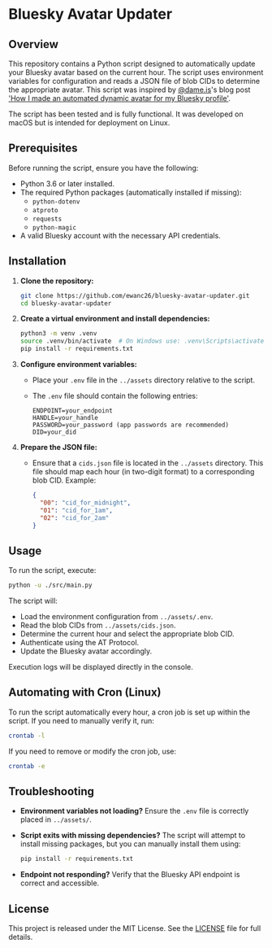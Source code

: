 # Bluesky Avatar Updater

## Overview

This repository contains a Python script designed to automatically update your Bluesky avatar based on the current hour. The script uses environment variables for configuration and reads a JSON file of blob CIDs to determine the appropriate avatar. This script was inspired by [@dame.is](https://bsky.app/profile/dame.is)'s blog post ['How I made an automated dynamic avatar for my Bluesky profile'](https://dame.is/blog/how-i-made-an-automated-dynamic-avatar-for-my-bluesky-profile).

The script has been tested and is fully functional. It was developed on macOS but is intended for deployment on Linux.

## Prerequisites

Before running the script, ensure you have the following:

- Python 3.6 or later installed.
- The required Python packages (automatically installed if missing):
  - `python-dotenv`
  - `atproto`
  - `requests`
  - `python-magic`
- A valid Bluesky account with the necessary API credentials.

## Installation

1. **Clone the repository:**

   ```bash
   git clone https://github.com/ewanc26/bluesky-avatar-updater.git
   cd bluesky-avatar-updater
   ```

2. **Create a virtual environment and install dependencies:**

   ```bash
   python3 -m venv .venv
   source .venv/bin/activate  # On Windows use: .venv\Scripts\activate
   pip install -r requirements.txt
   ```

3. **Configure environment variables:**
   - Place your `.env` file in the `../assets` directory relative to the script.
   - The `.env` file should contain the following entries:

     ```env
     ENDPOINT=your_endpoint
     HANDLE=your_handle
     PASSWORD=your_password (app passwords are recommended)
     DID=your_did
     ```

4. **Prepare the JSON file:**
   - Ensure that a `cids.json` file is located in the `../assets` directory. This file should map each hour (in two-digit format) to a corresponding blob CID. Example:

     ```json
     {
       "00": "cid_for_midnight",
       "01": "cid_for_1am",
       "02": "cid_for_2am"
     }
     ```

## Usage

To run the script, execute:

```bash
python -u ./src/main.py
```

The script will:

- Load the environment configuration from `../assets/.env`.
- Read the blob CIDs from `../assets/cids.json`.
- Determine the current hour and select the appropriate blob CID.
- Authenticate using the AT Protocol.
- Update the Bluesky avatar accordingly.

Execution logs will be displayed directly in the console.

## Automating with Cron (Linux)

To run the script automatically every hour, a cron job is set up within the script. If you need to manually verify it, run:

```bash
crontab -l
```

If you need to remove or modify the cron job, use:

```bash
crontab -e
```

## Troubleshooting

- **Environment variables not loading?** Ensure the `.env` file is correctly placed in `../assets/`.
- **Script exits with missing dependencies?** The script will attempt to install missing packages, but you can manually install them using:
  
  ```bash
  pip install -r requirements.txt
  ```

- **Endpoint not responding?** Verify that the Bluesky API endpoint is correct and accessible.

## License

This project is released under the MIT License. See the [LICENSE](./LICENSE) file for full details.
